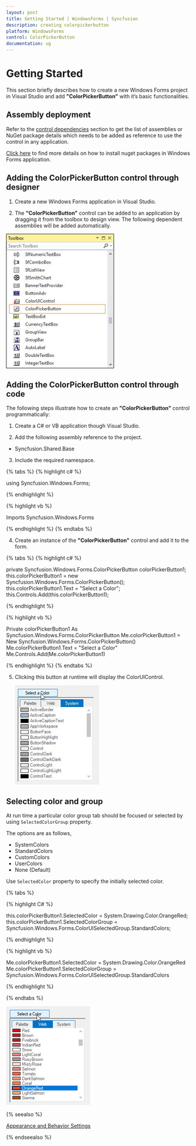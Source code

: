 ```yaml
---
layout: post
title: Getting Started | WindowsForms | Syncfusion
description: creating colorpickerbutton
platform: WindowsForms
control: ColorPickerButton
documentation: ug
---
```

# Getting Started

This section briefly describes how to create a new Windows Forms project in Visual Studio and add **"ColorPickerButton"** with it’s basic functionalities.

## Assembly deployment

Refer to the [control dependencies](https://help.syncfusion.com/windowsforms/control-dependencies#colorpickerbutton) section to get the list of assemblies or NuGet package details which needs to be added as reference to use the control in any application.

[Click here](https://help.syncfusion.com/windowsforms/nuget-packages) to find more details on how to install nuget packages in Windows Forms application.


## Adding the ColorPickerButton control through designer

1) Create a new Windows Forms application in Visual Studio.

2) The **"ColorPickerButton"** control can be added to an application by dragging it from the toolbox to design view. The following dependent assemblies will be added automatically.

![Drag and drop ColorPickerButton from toolbox](ColorPickerButton_images/Overview_img247.jpeg) 

## Adding the ColorPickerButton control through code

The following steps illustrate how to create an **"ColorPickerButton"** control programmatically:

1) Create a C# or VB application though Visual Studio.

2) Add the following assembly reference to the project.

* Syncfusion.Shared.Base

3) Include the required namespace.

{% tabs %}
{% highlight c# %}

using Syncfusion.Windows.Forms;

{% endhighlight %}

{% highlight vb %}

Imports Syncfusion.Windows.Forms

{% endhighlight %}
{% endtabs %}

4) Create an instance of the **"ColorPickerButton"** control and add it to the form.

{% tabs %}
{% highlight c# %}

private Syncfusion.Windows.Forms.ColorPickerButton colorPickerButton1;
this.colorPickerButton1 = new Syncfusion.Windows.Forms.ColorPickerButton();
this.colorPickerButton1.Text = "Select a Color";
this.Controls.Add(this.colorPickerButton1);

{% endhighlight %}

{% highlight vb %}

Private colorPickerButton1 As Syncfusion.Windows.Forms.ColorPickerButton
Me.colorPickerButton1 = New Syncfusion.Windows.Forms.ColorPickerButton()
Me.colorPickerButton1.Text = "Select a Color"
Me.Controls.Add(Me.colorPickerButton1)

{% endhighlight %}
{% endtabs %}

5) Clicking this button at runtime will display the ColorUIControl.

   ![Windows Forms ColorPickerButton showing with ColorUI](ColorPickerButton_images/Overview_img248.jpeg) 

## Selecting color and group

At run time a particular color group tab should be focused or selected by using `SelectedColorGroup` property.

The options are as follows,

* SystemColors
* StandardColors
* CustomColors
* UserColors
* None (Default)

Use `SelectedColor` property to specify the initially selected color.

{% tabs %}

{% highlight C# %}

this.colorPickerButton1.SelectedColor = System.Drawing.Color.OrangeRed;
this.colorPickerButton1.SelectedColorGroup = Syncfusion.Windows.Forms.ColorUISelectedGroup.StandardColors;

{% endhighlight %}

{% highlight vb %}

Me.colorPickerButton1.SelectedColor = System.Drawing.Color.OrangeRed
Me.colorPickerButton1.SelectedColorGroup = Syncfusion.Windows.Forms.ColorUISelectedGroup.StandardColors

{% endhighlight %}

{% endtabs %}

![Windows Forms ColorPickerButton showing selected colors and groups](ColorPickerButton_images/ColorPickerButton_selectedcolors.png)

{% seealso %}
 
[Appearance and Behavior Settings](/windowsforms/colorpickerbutton/customization-settings)

{% endseealso %}
 
 